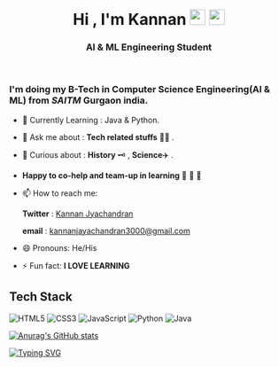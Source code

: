 <h1 align="center">Hi , I'm Kannan <img src="https://media.giphy.com/media/hvRJCLFzcasrR4ia7z/giphy.gif" width="28"> <img src="https://emojis.slackmojis.com/emojis/images/1531849430/4246/blob-sunglasses.gif?1531849430" width="28"/></h3></h1>
<h3 align="center">AI & ML Engineering Student</h3>
<br>

###  I'm doing my B-Tech in **Computer Science Engineering(AI & ML)** from **_SAITM_** Gurgaon **india.**


- 🌱 Currently Learning : Java & Python.


- 💬 Ask me about : **Tech related stuffs** 🧑‍💻 .


-  🤔 Curious about :  **History** 🗝️ , **Science**✈️ .

 
- **Happy to co-help and team-up in learning** 🥇 🥈 🥉


- 📫 How to reach me: 

     **Twitter**  : [Kannan Jyachandran](https://twitter.com/kannanj362)
    
     **email** : kannanjayachandran3000@gmail.com


- 😄 Pronouns: He/His


- ⚡ Fun fact: **I LOVE LEARNING**


## Tech Stack
![HTML5](https://img.shields.io/badge/HTML5-E34F26?style=for-the-badge&logo=html5&logoColor=white)
![CSS3](https://img.shields.io/badge/CSS3-1572B6?style=for-the-badge&logo=css3&logoColor=white)
![JavaScript](https://img.shields.io/badge/JavaScript-323330?style=for-the-badge&logo=javascript&logoColor=F7DF1E)
![Python](https://img.shields.io/badge/Python-FFD43B?style=for-the-badge&logo=python&logoColor=darkgreen)
![Java](https://img.shields.io/badge/Java-ED8B00?style=for-the-badge&logo=java&logoColor=white)


[![Anurag's GitHub stats](https://github-readme-stats.vercel.app/api?username=kannanjayachandran)](https://github.com/anuraghazra/github-readme-stats)


[![Typing SVG](https://readme-typing-svg.herokuapp.com?font=sans&color=11E6F7&size=60&center=true&width=800&height=200&lines=Thank+You+.+Visit+Again)](https://git.io/typing-svg)
